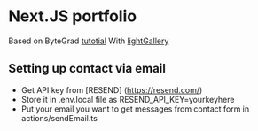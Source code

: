 # Next.JS portfolio
Based on ByteGrad [tutotial](https://www.youtube.com/watch?v=sUKptmUVIBM&ab_channel=ByteGrad) 
With [lightGallery](https://www.lightgalleryjs.com/)

## Setting up contact via email
* Get API key from [RESEND] (https://resend.com/)
* Store it in .env.local file as RESEND_API_KEY=yourkeyhere
* Put your email you want to get messages from contact form in actions/sendEmail.ts
